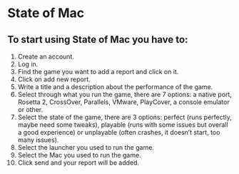 # State of Mac

## To start using State of Mac you have to:

1. Create an account.
2. Log in.
3. Find the game you want to add a report and click on it.
4. Click on add new report.
5. Write a title and a description about the performance of the game.
6. Select through what you run the game, there are 7 options: a native port, Rosetta 2, CrossOver, Parallels, VMware, PlayCover, a console emulator or other.
7. Select the state of the game, there are 3 options: perfect (runs perfectly, maybe need some tweaks), playable (runs with some issues but overall a good experience) or unplayable (often crashes, it doesn’t start, too many issues).
8. Select the launcher you used to run the game.
9. Select the Mac you used to run the game.
10. Click send and your report will be added.